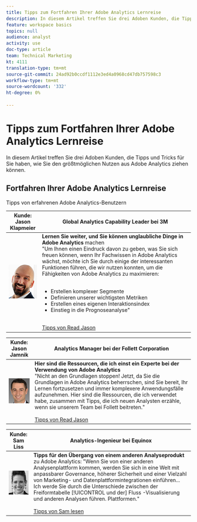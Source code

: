 ```yaml
---
title: Tipps zum Fortfahren Ihrer Adobe Analytics Lernreise
description: In diesem Artikel treffen Sie drei Adoben Kunden, die Tipps und Tricks für Sie haben, wie Sie den größtmöglichen Nutzen aus Adobe Analytics ziehen können.
feature: workspace basics
topics: null
audience: analyst
activity: use
doc-type: article
team: Technical Marketing
kt: 4111
translation-type: tm+mt
source-git-commit: 24ad92b0ccdf1112e3ed4a0968cd47db757598c3
workflow-type: tm+mt
source-wordcount: '332'
ht-degree: 0%

---
```



# Tipps zum Fortfahren Ihrer Adobe Analytics Lernreise

In diesem Artikel treffen Sie drei Adoben Kunden, die Tipps und Tricks für Sie haben, wie Sie den größtmöglichen Nutzen aus Adobe Analytics ziehen können.

## Fortfahren Ihrer Adobe Analytics Lernreise

Tipps von erfahrenen Adobe Analytics-Benutzern

| Kunde:<br>Jason Klapmeier | Global Analytics Capability Leader bei 3M |
|------------|------------|
| ![Jason Klapmeier](assets/jasonklapmeier.jpg) | **Lernen Sie weiter, und Sie können unglaubliche Dinge in Adobe Analytics** machen <br> &quot;Um Ihnen einen Eindruck davon zu geben, was Sie sich freuen können, wenn Ihr Fachwissen in Adobe Analytics wächst, möchte ich Sie durch einige der interessanten Funktionen führen, die wir nutzen konnten, um die Fähigkeiten von Adobe Analytics zu maximieren: <br><br><ul><li>Erstellen komplexer Segmente</li><li>Definieren unserer wichtigsten Metriken</li><li>Erstellen eines eigenen Interaktionsindex</li><li>Einstieg in die Prognoseanalyse&quot;</li></ul><br>[Tipps von Read Jason](https://experienceleaguecommunities.adobe.com/t5/Adobe-Analytics-Discussions/Incredible-Things-You-Can-Do-in-Adobe-Analytics/td-p/354333) |

| Kunde:<br>Jason Jamnik | Analytics Manager bei der Follett Corporation |
|------------|------------|
| ![Jason Klapmeier](assets/jasonjamnik.jpg) | **Hier sind die Ressourcen, die ich einst ein Experte bei der Verwendung von Adobe Analytics** <br> &quot;Nicht an den Grundlagen stoppen! Jetzt, da Sie die Grundlagen in Adobe Analytics beherrschen, sind Sie bereit, Ihr Lernen fortzusetzen und immer komplexere Anwendungsfälle aufzunehmen. Hier sind die Ressourcen, die ich verwendet habe, zusammen mit Tipps, die ich neuen Analysten erzähle, wenn sie unserem Team bei Follett beitreten.&quot;<br><br>[Tipps von Read Jason](https://experienceleaguecommunities.adobe.com/t5/Adobe-Analytics-Discussions/Here-are-the-resources-I-used-to-become-an-expert-at-using-Adobe/m-p/354226) |

| Kunde:<br>Sam Liss | Analytics-Ingenieur bei Equinox |
|------------|------------|
| ![Sam Liss](assets/samliss.jpg) | **Tipps für den Übergang von einem anderen Analyseprodukt** zu Adobe Analytics: &quot;Wenn Sie von einer anderen Analysenplattform kommen, werden Sie sich in eine Welt mit anpassbarer Governance, höherer Sicherheit und einer Vielzahl von Marketing- und Datenplattformintegrationen einführen... Ich werde Sie durch die Unterschiede zwischen der <br> Freiformtabelle [!UICONTROL und der] Fluss  -Visualisierung und anderen Analysen führen. Plattformen.&quot;<br><br>[Tipps von Sam lesen](https://experienceleaguecommunities.adobe.com/t5/Adobe-Analytics-Discussions/An-Analyst-s-Quick-Start-Guide-Switching-to-Adobe/td-p/354312) |
